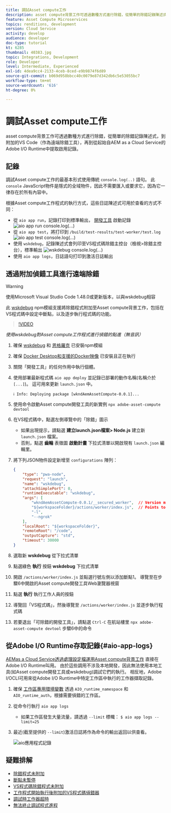 ```yaml
---
title: 調試Asset compute工作
description: asset compute背景工作可透過數種方式進行除錯，從簡單的除錯記錄陳述式，到附加的VS Code（作為遠端除錯工具），再到從起始自AEM as a Cloud Service的Adobe I/O Runtime中提取啟用記錄。
feature: Asset Compute Microservices
topics: renditions, development
version: Cloud Service
activity: develop
audience: developer
doc-type: tutorial
kt: 6285
thumbnail: 40383.jpg
topic: Integrations, Development
role: Developer
level: Intermediate, Experienced
exl-id: 4dea9cc4-2133-4ceb-8ced-e9b9874f6d89
source-git-commit: b069d958bbcc40c0079e87d342db6c5e53055bc7
workflow-type: tm+mt
source-wordcount: '616'
ht-degree: 0%

---
```


# 調試Asset compute工作

asset compute背景工作可透過數種方式進行除錯，從簡單的除錯記錄陳述式，到附加的VS Code（作為遠端除錯工具），再到從起始自AEM as a Cloud Service的Adobe I/O Runtime中提取啟用記錄。

## 記錄

調試Asset compute工作的最基本形式使用傳統 `console.log(..)` 語句。 此 `console` JavaScript物件是隱式的全域物件，因此不需要匯入或要求它，因為它一律存在於所有內容中。

根據Asset compute工作程式的執行方式，這些日誌陳述式可用於查看的方式不同：

+ 從 `aio app run`，記錄打印到標準輸出， [開發工具](../develop/development-tool.md) 啟動記錄
   ![aio app run console.log(...)](./assets/debug/console-log__aio-app-run.png)
+ 從 `aio app test`，將打印到 `/build/test-results/test-worker/test.log`
   ![aio app test console.log(...)](./assets/debug/console-log__aio-app-test.png)
+ 使用 `wskdebug`，記錄陳述式會列印至VS程式碼除錯主控台（檢視>除錯主控台），標準輸出
   ![wskdebug console.log(...)](./assets/debug/console-log__wskdebug.png)
+ 使用 `aio app logs`，日誌語句打印到激活日誌輸出

## 透過附加偵錯工具進行遠端除錯

>[!WARNING]
>
>使用Microsoft Visual Studio Code 1.48.0或更新版本，以與wskdebug相容

此 [wskdebug](https://www.npmjs.com/package/@openwhisk/wskdebug) npm模組支援將除錯程式附加至Asset compute背景工作，包括在VS程式碼中設定中斷點，以及逐步執行程式碼的功能。

>[!VIDEO](https://video.tv.adobe.com/v/40383/?quality=12&learn=on)

_使用wskdebug對Asset compute工作程式進行偵錯的點進（無音訊）_

1. 確保 [wskdebug](../set-up/development-environment.md#wskdebug) 和 [恩格羅克](../set-up/development-environment.md#ngork) 已安裝npm模組
1. 確保 [Docker Desktop和支援的Docker映像](../set-up/development-environment.md#docker) 已安裝且正在執行
1. 關閉「開發工具」的任何作用中執行個體。
1. 使用部署最新程式碼 `aio app deploy`  並記錄已部署的動作名稱(名稱介於 `[...]`)。 這可用來更新 `launch.json` 中。

   ```
   ℹ Info: Deploying package [wkndAemAssetCompute-0.0.1]...
   ```


1. 使用命令啟動Asset compute開發工具的新實例 `npx adobe-asset-compute devtool`
1. 在VS程式碼中，點選左側導覽中的「除錯」圖示
   + 如果出現提示，請點選 __建立launch.json檔案> Node.js__ 建立新 `launch.json` 檔案。
   + 否則，點選 __齒輪__ 表徵圖 __啟動計畫__ 下拉式清單以開啟現有 `launch.json` 編輯里。
1. 將下列JSON物件設定新增至 `configurations` 陣列：

   ```json
   {
       "type": "pwa-node",
       "request": "launch",
       "name": "wskdebug",
       "attachSimplePort": 0,
       "runtimeExecutable": "wskdebug",
       "args": [
           "wkndAemAssetCompute-0.0.1/__secured_worker",  // Version must match your Asset Compute worker's version
           "${workspaceFolder}/actions/worker/index.js",  // Points to your worker
           "-l",
           "--ngrok"
       ],
       "localRoot": "${workspaceFolder}",
       "remoteRoot": "/code",
       "outputCapture": "std",
       "timeout": 30000
   }
   ```

1. 選取新 __wskdebug__ 從下拉式清單
1. 點選綠色 __執行__ 按鈕 __wskdebug__ 下拉式清單
1. 開啟 `/actions/worker/index.js` 並點選行號左側以添加斷點1。 導覽至在步驟6中開啟的Asset compute開發工具Web瀏覽器視窗
1. 點選 __執行__ 執行工作人員的按鈕
1. 導覽回「VS程式碼」，然後導覽至 `/actions/worker/index.js` 並逐步執行程式碼
1. 若要退出「可除錯的開發工具」，請點選 `Ctrl-C` 在航站樓里 `npx adobe-asset-compute devtool` 步驟6中的命令

## 從Adobe I/O Runtime存取記錄{#aio-app-logs}

[AEMas a Cloud Service透過處理設定檔運用Asset compute背景工作](../deploy/processing-profiles.md) 直接在Adobe I/O Runtime叫用。 由於這些調用不涉及本地開發，因此無法使用本地工具(如Asset compute開發工具或wskdebug)調試它們的執行。 相反地，Adobe I/OCLI可用來從Adobe I/O Runtime中特定工作區中執行的工作器擷取記錄。

1. 確保 [工作區專用環境變數](../deploy/runtime.md) 透過 `AIO_runtime_namespace` 和 `AIO_runtime_auth`，根據需要偵錯的工作區。
1. 從命令行執行 `aio app logs`
   + 如果工作區發生大量流量，請透過 `--limit` 標幟：
      `$ aio app logs --limit=25`
1. 最近(截至提供的 `--limit`)激活日誌將作為命令的輸出返回以供查看。

   ![aio應用程式記錄](./assets/debug/aio-app-logs.png)

## 疑難排解

+ [除錯程式未附加](../troubleshooting.md#debugger-does-not-attach)
+ [斷點未暫停](../troubleshooting.md#breakpoints-no-pausing)
+ [VS程式碼除錯程式未附加](../troubleshooting.md#vs-code-debugger-not-attached)
+ [工作程式開始執行後附加的VS程式碼偵錯器](../troubleshooting.md#vs-code-debugger-attached-after-worker-execution-began)
+ [調試時工作器超時](../troubleshooting.md#worker-times-out-while-debugging)
+ [無法終止調試程式進程](../troubleshooting.md#cannot-terminate-debugger-process)
